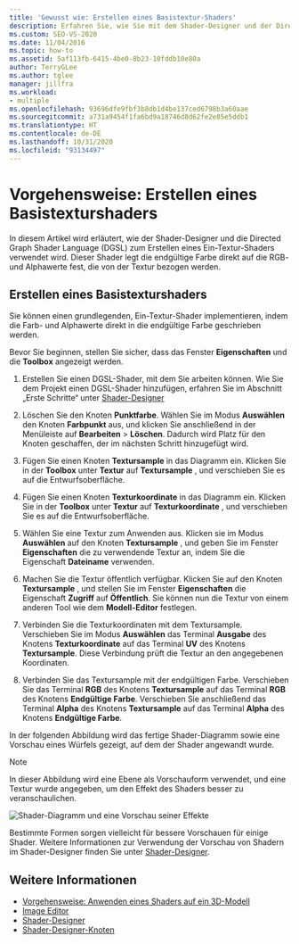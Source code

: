 ```yaml
---
title: 'Gewusst wie: Erstellen eines Basistextur-Shaders'
description: Erfahren Sie, wie Sie mit dem Shader-Designer und der Directed Graph Shader Language (DGSL) einen Ein-Textur-Shader erstellen, der die endgültige Farbe auf die RGB- und Alphawerte aus der Textur festlegt.
ms.custom: SEO-VS-2020
ms.date: 11/04/2016
ms.topic: how-to
ms.assetid: 5af113fb-6415-4be0-8b23-10fddb10e80a
author: TerryGLee
ms.author: tglee
manager: jillfra
ms.workload:
- multiple
ms.openlocfilehash: 93696dfe9fbf3b8db1d4be137ced6798b3a60aae
ms.sourcegitcommit: a731a9454f1fa6bd9a18746d8d62fe2e85e5ddb1
ms.translationtype: HT
ms.contentlocale: de-DE
ms.lasthandoff: 10/31/2020
ms.locfileid: "93134497"
---
```

# <a name="how-to-create-a-basic-texture-shader"></a>Vorgehensweise: Erstellen eines Basistexturshaders

In diesem Artikel wird erläutert, wie der Shader-Designer und die Directed Graph Shader Language (DGSL) zum Erstellen eines Ein-Textur-Shaders verwendet wird. Dieser Shader legt die endgültige Farbe direkt auf die RGB- und Alphawerte fest, die von der Textur bezogen werden.

## <a name="create-a-basic-texture-shader"></a>Erstellen eines Basistexturshaders

Sie können einen grundlegenden, Ein-Textur-Shader implementieren, indem die Farb- und Alphawerte direkt in die endgültige Farbe geschrieben werden.

Bevor Sie beginnen, stellen Sie sicher, dass das Fenster **Eigenschaften** und die **Toolbox** angezeigt werden.

1. Erstellen Sie einen DGSL-Shader, mit dem Sie arbeiten können. Wie Sie dem Projekt einen DGSL-Shader hinzufügen, erfahren Sie im Abschnitt „Erste Schritte“ unter [Shader-Designer](../designers/shader-designer.md)

2. Löschen Sie den Knoten **Punktfarbe**. Wählen Sie im Modus **Auswählen** den Knoten **Farbpunkt** aus, und klicken Sie anschließend in der Menüleiste auf **Bearbeiten** > **Löschen**. Dadurch wird Platz für den Knoten geschaffen, der im nächsten Schritt hinzugefügt wird.

3. Fügen Sie einen Knoten **Textursample** in das Diagramm ein. Klicken Sie in der **Toolbox** unter **Textur** auf **Textursample** , und verschieben Sie es auf die Entwurfsoberfläche.

4. Fügen Sie einen Knoten **Texturkoordinate** in das Diagramm ein. Klicken Sie in der **Toolbox** unter **Textur** auf **Texturkoordinate** , und verschieben Sie es auf die Entwurfsoberfläche.

5. Wählen Sie eine Textur zum Anwenden aus. Klicken sie im Modus **Auswählen** auf den Knoten **Textursample** , und geben Sie im Fenster **Eigenschaften** die zu verwendende Textur an, indem Sie die Eigenschaft **Dateiname** verwenden.

6. Machen Sie die Textur öffentlich verfügbar. Klicken Sie auf den Knoten **Textursample** , und stellen Sie im Fenster **Eigenschaften** die Eigenschaft **Zugriff** auf **Öffentlich**. Sie können nun die Textur von einem anderen Tool wie dem **Modell-Editor** festlegen.

7. Verbinden Sie die Texturkoordinaten mit dem Textursample. Verschieben Sie im Modus **Auswählen** das Terminal **Ausgabe** des Knotens **Texturkoordinate** auf das Terminal **UV** des Knotens **Textursample**. Diese Verbindung prüft die Textur an den angegebenen Koordinaten.

8. Verbinden Sie das Textursample mit der endgültigen Farbe. Verschieben Sie das Terminal **RGB** des Knotens **Textursample** auf das Terminal **RGB** des Knotens **Endgültige Farbe**. Verschieben Sie anschließend das Terminal **Alpha** des Knotens **Textursample** auf das Terminal **Alpha** des Knotens **Endgültige Farbe**.

In der folgenden Abbildung wird das fertige Shader-Diagramm sowie eine Vorschau eines Würfels gezeigt, auf dem der Shader angewandt wurde.

> [!NOTE]
> In dieser Abbildung wird eine Ebene als Vorschauform verwendet, und eine Textur wurde angegeben, um den Effekt des Shaders besser zu veranschaulichen.

![Shader-Diagramm und eine Vorschau seiner Effekte](../designers/media/digit-texture-effect.png)

Bestimmte Formen sorgen vielleicht für bessere Vorschauen für einige Shader. Weitere Informationen zur Verwendung der Vorschau von Shadern im Shader-Designer finden Sie unter [Shader-Designer](../designers/shader-designer.md).

## <a name="see-also"></a>Weitere Informationen

- [Vorgehensweise: Anwenden eines Shaders auf ein 3D-Modell](../designers/how-to-apply-a-shader-to-a-3-d-model.md)
- [Image Editor](../designers/image-editor.md)
- [Shader-Designer](../designers/shader-designer.md)
- [Shader-Designer-Knoten](../designers/shader-designer-nodes.md)
